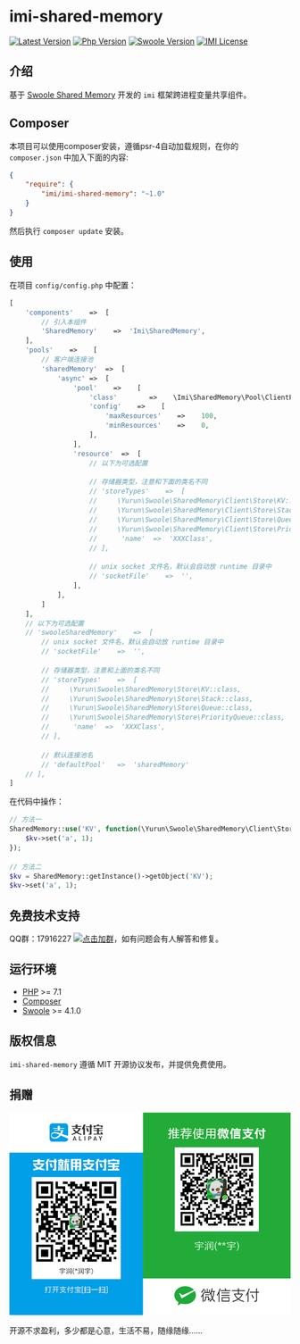 # imi-shared-memory

[![Latest Version](https://img.shields.io/packagist/v/imiphp/imi-shared-memory.svg)](https://packagist.org/packages/imiphp/imi-shared-memory)
[![Php Version](https://img.shields.io/badge/php-%3E=7.1-brightgreen.svg)](https://secure.php.net/)
[![Swoole Version](https://img.shields.io/badge/swoole-%3E=4.1.0-brightgreen.svg)](https://github.com/swoole/swoole-src)
[![IMI License](https://img.shields.io/github/license/imiphp/imi-shared-memory.svg)](https://github.com/imiphp/imi-shared-memory/blob/master/LICENSE)

## 介绍

基于 [Swoole Shared Memory](https://github.com/Yurunsoft/swoole-shared-memory) 开发的 `imi` 框架跨进程变量共享组件。

## Composer

本项目可以使用composer安装，遵循psr-4自动加载规则，在你的 `composer.json` 中加入下面的内容:

```json
{
    "require": {
        "imi/imi-shared-memory": "~1.0"
    }
}
```

然后执行 `composer update` 安装。

## 使用

在项目 `config/config.php` 中配置：

```php
[
    'components'    =>  [
        // 引入本组件
        'SharedMemory'    =>  'Imi\SharedMemory',
    ],
    'pools'    =>    [
        // 客户端连接池
        'sharedMemory'  =>  [
            'async' =>  [
                'pool'    =>    [
                    'class'        =>    \Imi\SharedMemory\Pool\ClientPool::class,
                    'config'    =>    [
                        'maxResources'    =>    100,
                        'minResources'    =>    0,
                    ],
                ],
                'resource'  =>  [
                    // 以下为可选配置

                    // 存储器类型，注意和下面的类名不同
                    // 'storeTypes'    =>  [
                    //     \Yurun\Swoole\SharedMemory\Client\Store\KV::class,
                    //     \Yurun\Swoole\SharedMemory\Client\Store\Stack::class,
                    //     \Yurun\Swoole\SharedMemory\Client\Store\Queue::class,
                    //     \Yurun\Swoole\SharedMemory\Client\Store\PriorityQueue::class,
                    //      'name'  =>  'XXXClass',
                    // ],

                    // unix socket 文件名，默认会自动放 runtime 目录中
                    // 'socketFile'    =>  '',
                ],
            ],
        ]
    ],
    // 以下为可选配置
    // 'swooleSharedMemory'    =>  [
        // unix socket 文件名，默认会自动放 runtime 目录中
        // 'socketFile'    =>  '',

        // 存储器类型，注意和上面的类名不同
        // 'storeTypes'    =>  [
        //     \Yurun\Swoole\SharedMemory\Store\KV::class,
        //     \Yurun\Swoole\SharedMemory\Store\Stack::class,
        //     \Yurun\Swoole\SharedMemory\Store\Queue::class,
        //     \Yurun\Swoole\SharedMemory\Store\PriorityQueue::class,
        //      'name'  =>  'XXXClass',
        // ],

        // 默认连接池名
        // 'defaultPool'   =>  'sharedMemory'
    // ],
]
```

在代码中操作：

```php
// 方法一
SharedMemory::use('KV', function(\Yurun\Swoole\SharedMemory\Client\Store\KV $kv){
    $kv->set('a', 1);
});

// 方法二
$kv = SharedMemory::getInstance()->getObject('KV');
$kv->set('a', 1);
```

## 免费技术支持

QQ群：17916227 [![点击加群](https://pub.idqqimg.com/wpa/images/group.png "点击加群")](https://jq.qq.com/?_wv=1027&k=5wXf4Zq)，如有问题会有人解答和修复。

## 运行环境

- [PHP](https://php.net/) >= 7.1
- [Composer](https://getcomposer.org/)
- [Swoole](https://www.swoole.com/) >= 4.1.0

## 版权信息

`imi-shared-memory` 遵循 MIT 开源协议发布，并提供免费使用。

## 捐赠

<img src="https://raw.githubusercontent.com/imiphp/imi-shared-memory/dev/res/pay.png"/>

开源不求盈利，多少都是心意，生活不易，随缘随缘……

